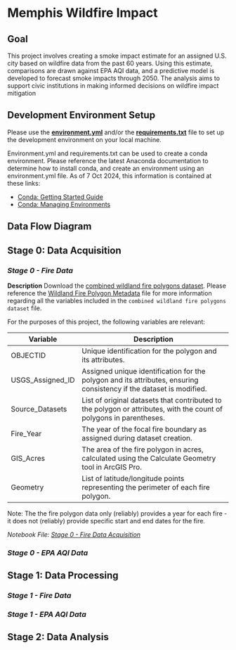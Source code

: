 # Memphis Wildfire Impact

## Goal

This project involves creating a smoke impact estimate for an assigned U.S. city based on wildfire data from the past 60 years. Using this estimate, comparisons are drawn against EPA AQI data, and a predictive model is developed to forecast smoke impacts through 2050. The analysis aims to support civic institutions in making informed decisions on wildfire impact mitigation

## Development Environment Setup

Please use the **[environment.yml](dev_env_setup/environment.yml)** and/or the **[requirements.txt](dev_env_setup/requirements.txt)** file to set up the development environment on your local machine.

Environment.yml and requirements.txt can be used to create a conda environment. Please reference the latest Anaconda documentation to determine how to install conda, and create an environment using an environment.yml file. As of 7 Oct 2024, this information is contained at these links:

- [Conda: Getting Started Guide](https://docs.conda.io/projects/conda/en/latest/user-guide/getting-started.html)
- [Conda: Managing Environments](https://docs.conda.io/projects/conda/en/latest/user-guide/tasks/manage-environments.html)

## Data Flow Diagram

## Stage 0: Data Acquisition

### _Stage 0 - Fire Data_

**Description** Download the [combined wildland fire polygons dataset](https://www.sciencebase.gov/catalog/item/61aa537dd34eb622f699df81). Please reference the [Wildland Fire Polygon Metadata](raw/Wildland_Fire_Polygon_Metadata.xml) file for more information regarding all the variables included in the `combined wildland fire polygons dataset` file.

For the purposes of this project, the following variables are relevant:

| Variable         | Description                                                                                                         |
| ---------------- | ------------------------------------------------------------------------------------------------------------------- |
| OBJECTID         | Unique identification for the polygon and its attributes.                                                           |
| USGS_Assigned_ID | Assigned unique identification for the polygon and its attributes, ensuring consistency if the dataset is modified. |
| Source_Datasets  | List of original datasets that contributed to the polygon or attributes, with the count of polygons in parentheses. |
| Fire_Year        | The year of the focal fire boundary as assigned during dataset creation.                                            |
| GIS_Acres        | The area of the fire polygon in acres, calculated using the Calculate Geometry tool in ArcGIS Pro.                  |
| Geometry         | List of latitude/longitude points representing the perimeter of each fire polygon.                                  |

Note: The the fire polygon data only (reliably) provides a year for each fire - it does not (reliably) provide specific start and end dates for the fire.

_Notebook File:_ [_Stage 0 - Fire Data Acquisition_](stage0_fire_acquisition.ipynb)

### _Stage 0 - EPA AQI Data_

## Stage 1: Data Processing

### _Stage 1 - Fire Data_

### _Stage 1 - EPA AQI Data_

## Stage 2: Data Analysis
